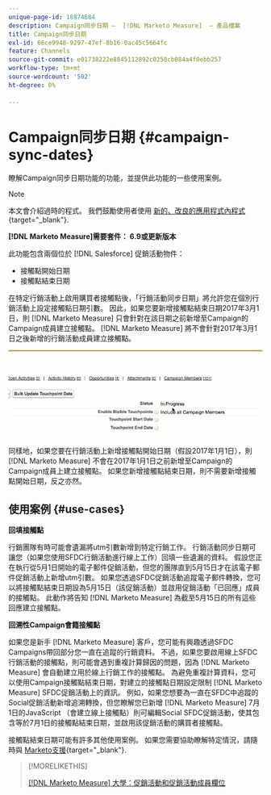 ```yaml
---
unique-page-id: 18874684
description: Campaign同步日期 —  [!DNL Marketo Measure]  — 產品檔案
title: Campaign同步日期
exl-id: 66ce9948-9297-47ef-8b16-0ac45c5664fc
feature: Channels
source-git-commit: e01738222e8845112892c0258cb084a4f0ebb257
workflow-type: tm+mt
source-wordcount: '502'
ht-degree: 0%

---
```


# Campaign同步日期 {#campaign-sync-dates}

瞭解Campaign同步日期功能的功能，並提供此功能的一些使用案例。

>[!NOTE]
>
>本文會介紹過時的程式。 我們鼓勵使用者使用 [新的、改良的應用程式內程式](/help/channel-tracking-and-setup/offline-channels/custom-campaign-sync.md){target="_blank"}.

**[!DNL Marketo Measure]需要套件： 6.9或更新版本**

此功能包含兩個位於 [!DNL Salesforce] 促銷活動物件：

* 接觸點開始日期
* 接觸點結束日期

在特定行銷活動上啟用購買者接觸點後，「行銷活動同步日期」將允許您在個別行銷活動上設定接觸點日期引數。 因此，如果您要新增接觸點結束日期2017年3月1日，則 [!DNL Marketo Measure] 只會針對在該日期之前新增至Campaign的Campaign成員建立接觸點。 [!DNL Marketo Measure] 將不會針對2017年3月1日之後新增的行銷活動成員建立接觸點。

![](assets/1.gif)

同樣地，如果您要在行銷活動上新增接觸點開始日期（假設2017年1月1日），則 [!DNL Marketo Measure] 不會在2017年1月1日之前新增至Campaign的Campaign成員上建立接觸點。 如果您新增接觸點結束日期，則不需要新增接觸點開始日期，反之亦然。

## 使用案例 {#use-cases}

**回填接觸點**

行銷團隊有時可能會遺漏將utm引數新增到特定行銷工作。 行銷活動同步日期可讓您（如果您使用SFDC行銷活動進行線上工作）回填一些遺漏的資料。 假設您正在執行從5月1日開始的電子郵件促銷活動，但您的團隊直到5月15日才在該電子郵件促銷活動上新增utm引數。 如果您透過SFDC促銷活動追蹤電子郵件轉換，您可以將接觸點結束日期設為5月15日（該促銷活動）並啟用促銷活動「已回應」成員的接觸點。 此動作將告知 [!DNL Marketo Measure] 為截至5月15日的所有這些回應建立接觸點。

**回溯性Campaign會籍接觸點**

如果您是新手 [!DNL Marketo Measure] 客戶，您可能有興趣透過SFDC Campaigns帶回部分您一直在追蹤的行銷資料。 不過，如果您要啟用線上SFDC行銷活動的接觸點，則可能會遇到重複計算歸因的問題，因為 [!DNL Marketo Measure] 會自動建立用於線上行銷工作的接觸點。 為避免重複計算資料，您可以使用Campaign接觸點結束日期，對建立的接觸點日期設定限制 [!DNL Marketo Measure] SFDC促銷活動上的資訊。 例如，如果您想要為一直在SFDC中追蹤的Social促銷活動新增追溯轉換，但您瞭解您已新增 [!DNL Marketo Measure] 7月1日的JavaScript （會建立線上接觸點）則可編輯Social SFDC促銷活動，使其包含等於7月1日的接觸點結束日期，並啟用該促銷活動的購買者接觸點。

接觸點結束日期可能有許多其他使用案例。 如果您需要協助瞭解特定情況，請隨時與 [Marketo支援](https://nation.marketo.com/t5/support/ct-p/Support){target="_blank"}.

>[!MORELIKETHIS]
>
>[[!DNL Marketo Measure] 大學：促銷活動和促銷活動成員欄位](https://learn.bizible.com/2-bizible-customization/137720https://universityonline.marketo.com/courses/bizible-fundamentals-channel-management/#/page/5c63007334d9f0367662b758)
